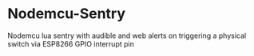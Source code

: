 # Nodemcu-Sentry
Nodemcu lua sentry with audible and web alerts on triggering a physical switch via ESP8266 GPIO interrupt pin
